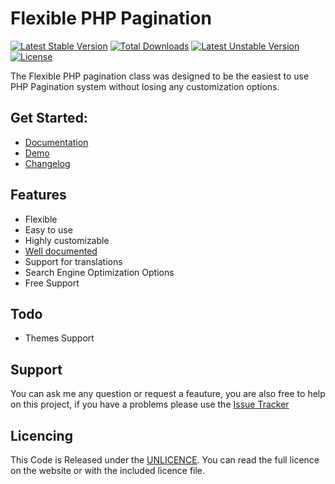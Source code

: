 # Flexible PHP Pagination
[![Latest Stable Version](https://poser.pugx.org/modularr/flexible-php-pagination/v/stable.svg)](https://packagist.org/packages/modularr/flexible-php-pagination) [![Total Downloads](https://poser.pugx.org/modularr/flexible-php-pagination/downloads.svg)](https://packagist.org/packages/modularr/flexible-php-pagination) [![Latest Unstable Version](https://poser.pugx.org/modularr/flexible-php-pagination/v/unstable.svg)](https://packagist.org/packages/modularr/flexible-php-pagination) [![License](https://poser.pugx.org/modularr/flexible-php-pagination/license.svg)](https://packagist.org/packages/modularr/flexible-php-pagination)

The Flexible PHP pagination class was designed to be the easiest to use PHP Pagination system without losing any customization options.

## Get Started:
- [Documentation](https://github.com/Modularr/Flexible-PHP-Pagination/wiki/Documentation "Flexible PHP Pagination Documentation")
- [Demo](https://github.com/Modularr/Flexible-PHP-Pagination/blob/master/demo/alloptions.php)
- [Changelog](https://github.com/Modularr/Flexible-PHP-Pagination/wiki/Changelog "Flexible PHP Pagination Changelog")

## Features
- Flexible
- Easy to use
- Highly customizable
- [Well documented](https://github.com/Modularr/Flexible-PHP-Pagination/wiki/Documentation "Flexible PHP Pagination Documentation")
- Support for translations
- Search Engine Optimization Options
- Free Support

## Todo

- Themes Support

## Support

You can ask me any question or request a feauture, you are also free to help on this project, if you have a problems please use the [Issue Tracker]

## Licencing

This Code is Released under the [UNLICENCE]. You can read the full licence on the website or with the included licence file.

[Issue Tracker]: https://github.com/Blaxus/Flexible-PHP-Pagination/issues
[@blaxus]: http://twitter.com/blaxus
[UNLICENCE]: http://unlicense.org/
[MIT license]: http://www.opensource.org/licenses/mit-license.php
